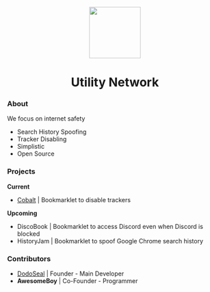 <p align="center">
  <img width="120px" src="https://avatars.githubusercontent.com/u/115854218?s=200&v=4">
</p>

<h1 align="center">Utility Network</h1>

### About
We focus on internet safety
- Search History Spoofing
- Tracker Disabling
- Simplistic
- Open Source

### Projects
**Current**
- [Cobalt](https://github.com/Utility-Bookmarks/Cobalt) | Bookmarklet to disable trackers

**Upcoming**
- DiscoBook | Bookmarklet to access Discord even when Discord is blocked
- HistoryJam | Bookmarklet to spoof Google Chrome search history


### Contributors
- [DodoSeal](https://github.com/DodoSeal) | Founder - Main Developer
- **AwesomeBoy** | Co-Founder - Programmer
